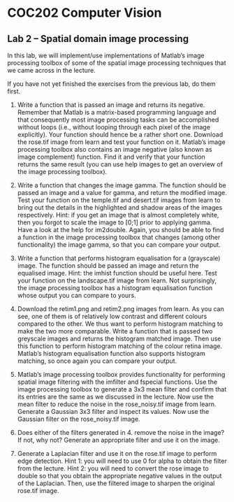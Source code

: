 # COC202 Computer Vision
## Lab 2 – Spatial domain  image processing

In this lab, we will implement/use implementations of Matlab’s image processing toolbox of
some of the spatial image processing techniques that we came across in the lecture.

If you have not yet finished the exercises from the previous lab, do them first.

1. Write a function that is passed an image and returns its negative. Remember that Matlab
is a matrix-based programming language and that consequently most image processing
tasks can be accomplished without loops (i.e., without looping through each pixel of the
image explicitly). Your function should hence be a rather short one.
Download the rose.tif image from learn and test your function on it.
Matlab’s image processing toolbox also contains an image negative (also known as image
complement) function. Find it and verify that your function returns the same result (you
can use help images to get an overview of the image processing toolbox).

2. Write a function that changes the image gamma. The function should be passed an image
and a value for gamma, and return the modified image.
Test your function on the temple.tif and desert.tif images from learn to bring out the
details in the highlighted and shadow areas of the images respectively.
Hint: if you get an image that is almost completely white, then you forgot to scale the
image to [0;1] prior to applying gamma. Have a look at the help for im2double.
Again, you should be able to find a function in the image processing toolbox that changes
(among other functionality) the image gamma, so that you can compare your output.

3. Write a function that performs histogram equalisation for a (grayscale) image. The
function should be passed an image and return the equalised image.
Hint: the imhist function should be useful here.
Test your function on the landscape.tif image from learn.
Not surprisingly, the image processing toolbox has a histogram equalisation function
whose output you can compare to yours.

4. Download the retim1.png and retim2.png images from learn. As you can see, one of them
is of relatively low contrast and different colours compared to the other. We thus want to
perform histogram matching to make the two more comparable.
Write a function that is passed two greyscale images and returns the histogram matched
image. Then use this function to perform histogram matching of the colour retina image.
Matlab’s histogram equalisation function also supports histogram matching, so once
again you can compare your output.

5. Matlab’s image processing toolbox provides functionality for performing spatial image
filtering with the imfilter and fspecial functions.
Use the image processing toolbox to generate a 3x3 mean filter and confirm that its
entries are the same as we discussed in the lecture.
Now use the mean filter to reduce the noise in the rose_noisy.tif image from learn.
Generate a Gaussian 3x3 filter and inspect its values.
Now use the Gaussian filter on the rose_noisy.tif image.

6. Does either of the filters generated in 4. remove the noise in the image? If not, why not?
Generate an appropriate filter and use it on the image.

7. Generate a Laplacian filter and use it on the rose.tif image to perform edge detection.
Hint 1: you will need to use 0 for alpha to obtain the filter from the lecture.
Hint 2: you will need to convert the rose image to double so that you obtain the
appropriate negative values in the output of the Laplacian.
Then, use the filtered image to sharpen the original rose.tif image.
